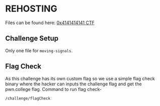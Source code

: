 # REHOSTING

Files can be found here: [0x4141414141 CTF](https://github.com/sajjadium/ctf-archives/tree/main/ctfs/0x41414141/2021/pwn/moving-signals)

## Challenge Setup
Only one file for `moving-signals`.

## Flag Check
As this challenge has its own custom flag so we use a simple flag check binary where the hacker can inputs the challenge flag and get the pwn.college flag.
Command to run flag check-
```
/challenge/flagCheck
```